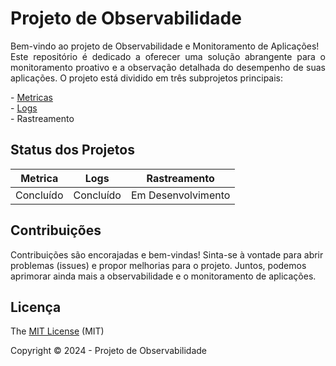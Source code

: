 <h1> Projeto de Observabilidade </h1>

<p align="justify">
Bem-vindo ao projeto de Observabilidade e Monitoramento de Aplicações! <br> 
Este repositório é dedicado a oferecer uma solução abrangente para o monitoramento proativo e a observação detalhada do desempenho de suas aplicações. O projeto está dividido em três subprojetos principais:
</p>
 - <a href="https://github.com/rubem007/observability/tree/main/metric" target="_blank">Metricas</a><br>
 - <a href="https://github.com/rubem007/observability/tree/main/log" target="_blank">Logs</a><br>
 - Rastreamento

## Status dos Projetos

Metrica | Logs | Rastreamento
--- | --- | ---
Concluído | Concluído | Em Desenvolvimento

## Contribuições
Contribuições são encorajadas e bem-vindas! Sinta-se à vontade para abrir problemas (issues) e propor melhorias para o projeto. Juntos, podemos aprimorar ainda mais a observabilidade e o monitoramento de aplicações.

## Licença
The [MIT License]() (MIT)

Copyright :copyright: 2024 - Projeto de Observabilidade